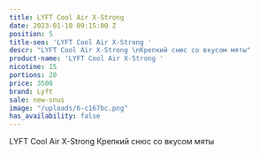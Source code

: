 ```yaml
---
title: LYFT Cool Air X-Strong
date: 2023-01-10 09:15:00 Z
position: 5
title-seo: 'LYFT Cool Air X-Strong '
descr: "LYFT Cool Air X-Strong \nКрепкий снюс со вкусом мяты"
product-name: 'LYFT Cool Air X-Strong '
nicotine: 15
portions: 20
price: 3500
brand: Lyft
sale: new-snus
image: "/uploads/6-c167bc.png"
has_availability: false
---
```


LYFT Cool Air X-Strong 
Крепкий снюс со вкусом мяты
